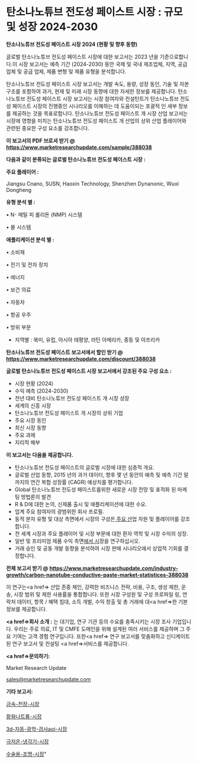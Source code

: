 # 탄소나노튜브 전도성 페이스트 시장 : 규모 및 성장 2024-2030

<strong>탄소나노튜브 전도성 페이스트 시장 2024 (현황 및 향후 동향)</strong>

글로벌 탄소나노튜브 전도성 페이스트 시장에 대한 보고서는 2023 년을 기준으로합니다.이 시장 보고서는 예측 기간 (2024-2030) 동안 국제 및 국내 제조업체, 지역, 공급 업체 및 공급 업체, 제품 변형 및 제품 유형을 분석합니다.

탄소나노튜브 전도성 페이스트 시장 보고서는 개발 속도, 용량, 성장 동인, 기술 및 자본 구조를 포함하여 과거, 현재 및 미래 시장 동향에 대한 자세한 정보를 제공합니다. 탄소나노튜브 전도성 페이스트 시장 보고서는 시장 참여자와 컨설턴트가 탄소나노튜브 전도성 페이스트 시장의 진행중인 시나리오를 이해하는 데 도움이되는 포괄적 인 세부 정보를 제공하는 것을 목표로합니다. 탄소나노튜브 전도성 페이스트 개 시장 산업 보고서는 시장에 영향을 미치는 탄소나노튜브 전도성 페이스트 개 산업의 상위 산업 플레이어와 관련된 중요한 구성 요소를 강조합니다.



<strong>이 보고서의 PDF 브로셔 받기 @ <a href=https://www.marketresearchupdate.com/sample/388038>https://www.marketresearchupdate.com/sample/388038</a></strong>



<strong>다음과 같이 분류되는 글로벌 탄소나노튜브 전도성 페이스트 시장 :</strong>



<strong>주요 플레이어 :</strong>

Jiangsu Cnano, SUSN, Haoxin Technology, Shenzhen Dynanonic, Wuxi Dongheng



<strong>유형 분석 별 :</strong>

• N- 메틸 피 롤리돈 (NMP) 시스템

• 물 시스템



<strong>애플리케이션 분석 별 :</strong>

• 소비재

• 전기 및 전자 장치

• 에너지

• 보건 의료

• 자동차

• 항공 우주

• 방위 부문

<ul>
  <li>지역별 : 북미, 유럽, 아시아 태평양, 라틴 아메리카, 중동 및 아프리카</li>
</ul>


<strong>탄소나노튜브 전도성 페이스트 보고서에서 할인 받기 @ <a href=https://www.marketresearchupdate.com/discount/388038>https://www.marketresearchupdate.com/discount/388038</a></strong>



<strong>글로벌 탄소나노튜브 전도성 페이스트 시장 보고서에서 강조된 주요 구성 요소 :</strong>
<ul>
  <li>시장 현황 (2024)</li>
  <li>수익 예측 (2024-2030)</li>
  <li>전년 대비 탄소나노튜브 전도성 페이스트 개 시장 성장</li>
  <li>세계의 신흥 시장</li>
  <li>탄소나노튜브 전도성 페이스트 개 시장의 상위 기업</li>
  <li>주요 시장 동인</li>
  <li>최신 시장 동향</li>
  <li>주요 과제</li>
  <li>지리적 해부</li>
</ul>


<strong>이 보고서는 다음을 제공합니다.</strong>
<ul>
  <li>탄소나노튜브 전도성 페이스트의 글로벌 시장에 대한 심층적 개요.</li>
  <li>글로벌 산업 동향, 2015 년의 과거 데이터, 향후 몇 년 동안의 예측 및 예측 기간 말까지의 연간 복합 성장률 (CAGR) 예상치를 평가합니다.</li>
  <li>Global 탄소나노튜브 전도성 페이스트를위한 새로운 시장 전망 및 표적화 된 마케팅 방법론의 발견</li>
  <li>R &amp; D에 대한 논의, 신제품 출시 및 애플리케이션에 대한 수요.</li>
  <li>업계 주요 참여자의 광범위한 회사 프로필.</li>
  <li>동적 분자 유형 및 대상 측면에서 시장의 구성은<a href=> 주요 산</a>업 자원 및 플레이어를 강조합니다.</li>
  <li>전 세계 시장과 주요 플레이어 및 시장 부문에 대한 환자 역학 및 시장 수익의 성장.</li>
  <li>일반 및 프리미엄 제품 수익 측면<a href=>에서 시</a>장을 연구하십시오.</li>
  <li>거래 승인 및 공동 개발 동향을 분석하여 시장 판매 시나리오에서 상업적 기회를 결정합니다.</li>
</ul>



<strong>전체 보고서 받기 @ <a href=https://www.marketresearchupdate.com/industry-growth/carbon-nanotube-conductive-paste-market-statistices-388038>https://www.marketresearchupdate.com/industry-growth/carbon-nanotube-conductive-paste-market-statistices-388038</a></strong>

이 연구는<a href=> 산업 존중</a> 체인, 강력한 비즈니스 전략, 비용, 구조, 생성 제한, 운송, 시장 범위 및 제한 사용률을 통합합니다. 또한 시장 구성원 및 구성 프로파일 링, 연락처 데이터, 항목 / 혜택 침대, 소득 개발, 수익 창출 및 총 거래에 대<a href=>한 기본 </a>정보를 제공합니다.



<strong><a href=>회사 소</a>개 :</strong>
는 대기업, 연구 기관 등의 수요를 충족시키는 시장 조사 기업입니다. 우리는 주로 의료, IT 및 CMFE 도메인을 위해 설계된 여러 서비스를 제공하며 그 주요 기여는 고객 경험 연구입니다. 또한<a href=> 연구 보</a>고서를 맞춤화하고 신디케이트 된 연구 보고서 및 컨설팅 <a href=>서비스</a>를 제공합니다.



<strong><a href=>문의하기:</a></strong>

Market Research Update

sales@marketresearchupdate.com



<strong>기타 보고서:</strong>

<a href=https://www.linkedin.com/pulse/금속-천장-시장-규모-및-성장-2023-isdailynews/>금속-천장-시장</a>

<a href=https://www.linkedin.com/pulse/황화나트륨-시장-규모-및-성장-2023-trend-tracking-tips-360-analysis-50ndf/>황화나트륨-시장</a>

<a href=https://www.linkedin.com/pulse/3d-자동-광학-검사aoi-시장-세분화-연구-및-목표-고객2029년-i6y6f/>3d-자동-광학-검사aoi-시장</a>

<a href=https://www.linkedin.com/pulse/극저온-냉각기-시장-현재-및-미래-성장-2030-data-dive-diaries-24-analysis-kjk4f/>극저온-냉각기-시장</a>

<a href=https://www.linkedin.com/pulse/수술용-조명-시장-세분화-연구-및-목표-고객2029년-data-dive-diaries-24-analysis-jvedf/>수술용-조명-시장</a>"
